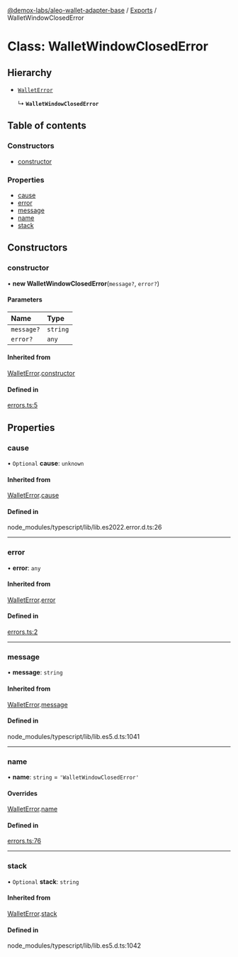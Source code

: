 [@demox-labs/aleo-wallet-adapter-base](../README.md) / [Exports](../modules.md) / WalletWindowClosedError

# Class: WalletWindowClosedError

## Hierarchy

- [`WalletError`](WalletError.md)

  ↳ **`WalletWindowClosedError`**

## Table of contents

### Constructors

- [constructor](WalletWindowClosedError.md#constructor)

### Properties

- [cause](WalletWindowClosedError.md#cause)
- [error](WalletWindowClosedError.md#error)
- [message](WalletWindowClosedError.md#message)
- [name](WalletWindowClosedError.md#name)
- [stack](WalletWindowClosedError.md#stack)

## Constructors

### constructor

• **new WalletWindowClosedError**(`message?`, `error?`)

#### Parameters

| Name | Type |
| :------ | :------ |
| `message?` | `string` |
| `error?` | `any` |

#### Inherited from

[WalletError](WalletError.md).[constructor](WalletError.md#constructor)

#### Defined in

[errors.ts:5](https://github.com/demox-labs/leo-wallet-adapter/blob/10fbe90/packages/core/base/errors.ts#L5)

## Properties

### cause

• `Optional` **cause**: `unknown`

#### Inherited from

[WalletError](WalletError.md).[cause](WalletError.md#cause)

#### Defined in

node_modules/typescript/lib/lib.es2022.error.d.ts:26

___

### error

• **error**: `any`

#### Inherited from

[WalletError](WalletError.md).[error](WalletError.md#error)

#### Defined in

[errors.ts:2](https://github.com/demox-labs/leo-wallet-adapter/blob/10fbe90/packages/core/base/errors.ts#L2)

___

### message

• **message**: `string`

#### Inherited from

[WalletError](WalletError.md).[message](WalletError.md#message)

#### Defined in

node_modules/typescript/lib/lib.es5.d.ts:1041

___

### name

• **name**: `string` = `'WalletWindowClosedError'`

#### Overrides

[WalletError](WalletError.md).[name](WalletError.md#name)

#### Defined in

[errors.ts:76](https://github.com/demox-labs/leo-wallet-adapter/blob/10fbe90/packages/core/base/errors.ts#L76)

___

### stack

• `Optional` **stack**: `string`

#### Inherited from

[WalletError](WalletError.md).[stack](WalletError.md#stack)

#### Defined in

node_modules/typescript/lib/lib.es5.d.ts:1042
